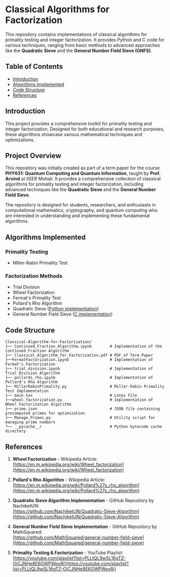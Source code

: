 # Classical Algorithms for Factorization  

This repository contains implementations of classical algorithms for primality testing and integer factorization. It provides Python and C code for various techniques, ranging from basic methods to advanced approaches like the **Quadratic Sieve** and the **General Number Field Sieve (GNFS)**.  

## Table of Contents  

- [Introduction](#introduction)  
- [Algorithms Implemented](#algorithms-implemented)  
- [Code Structure](#code-structure)  
- [References](#references)  

## Introduction  

This project provides a comprehensive toolkit for primality testing and integer factorization. Designed for both educational and research purposes, these algorithms showcase various mathematical techniques and optimizations.  

## Project Overview  

This repository was initially created as part of a term paper for the course **PHY631: Quantum Computing and Quantum Information**, taught by **Prof. Arvind** at IISER Mohali. It provides a comprehensive collection of classical algorithms for primality testing and integer factorization, including advanced techniques like the **Quadratic Sieve** and the **General Number Field Sieve**.  

The repository is designed for students, researchers, and enthusiasts in computational mathematics, cryptography, and quantum computing who are interested in understanding and implementing these fundamental algorithms.  


## Algorithms Implemented  

### Primality Testing  
- Miller-Rabin Primality Test  

### Factorization Methods  

- Trial Division  
- Wheel Factorization  
- Fermat's Primality Test  
- Pollard's Rho Algorithm  
- Quadratic Sieve ([Python implementation](https://github.com/NachiketUN/Quadratic-Sieve-Algorithm))  
- General Number Field Sieve ([C implementation](https://github.com/MathSquared/general-number-field-sieve))  

## Code Structure  

```plaintext  
Classical-Algorithm-for-Factorization/  
├── Continued_Fraction_Algorithm.ipynb        # Implementation of the Continued Fraction Algorithm  
├── Classical_Algorithm_for_Factorization.pdf # PDF of Term Paper 
├──FermatFactorization.ipynb                  # Implementation of Fermat's Factorization  
├── trial_division.ipynb                      # Implementation of Trial Division Algorithm  
├── pollards_rho.ipynb                        # Implementation of Pollard's Rho Algorithm  
├── MillerRabinPrimality.py                   # Miller-Rabin Primality Test Implementation  
├── main.tex                                  # Latex File   
├──wheel_factorization.py                     # Implementation of Wheel Factorization Algorithm  
├── prime.json                                # JSON file containing precomputed primes for optimization  
├── Manage_Primes.py                          # Utility script for managing prime numbers  
└── __pycache__/                              # Python bytecode cache directory
```

## References

1. **Wheel Factorization** - Wikipedia Article:  
   [https://en.m.wikipedia.org/wiki/Wheel_factorization](https://en.m.wikipedia.org/wiki/Wheel_factorization)

2. **Pollard's Rho Algorithm** - Wikipedia Article:  
   [https://en.m.wikipedia.org/wiki/Pollard%27s_rho_algorithm](https://en.m.wikipedia.org/wiki/Pollard%27s_rho_algorithm)

3. **Quadratic Sieve Algorithm Implementation** - GitHub Repository by NachiketUN:  
   [https://github.com/NachiketUN/Quadratic-Sieve-Algorithm](https://github.com/NachiketUN/Quadratic-Sieve-Algorithm)

4. **General Number Field Sieve Implementation** - GitHub Repository by MathSquared:  
   [https://github.com/MathSquared/general-number-field-sieve](https://github.com/MathSquared/general-number-field-sieve)

5. **Primality Testing & Factorization** - YouTube Playlist:  
   [https://youtube.com/playlist?list=PLLtQL9wSL16gTZ-OjCJNHe8E6GWPWpvRi](https://youtube.com/playlist?list=PLLtQL9wSL16gTZ-OjCJNHe8E6GWPWpvRi)

      
